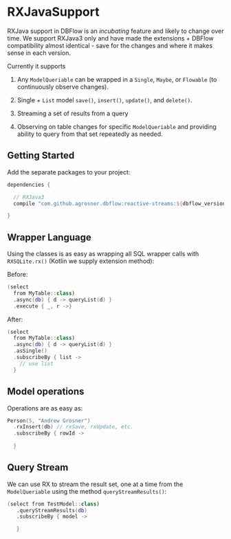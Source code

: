 # RXJavaSupport

RXJava support in DBFlow is an _incubating_ feature and likely to change over time. We support RXJava3 only and have made the extensions + DBFlow compatibility almost identical - save for the changes and where it makes sense in each version.

Currently it supports 

1. Any `ModelQueriable` can be wrapped in a `Single`, `Maybe`, or `Flowable` \(to continuously observe changes\). 

2. Single + `List` model `save()`, `insert()`, `update()`, and `delete()`. 

3. Streaming a set of results from a query 

4. Observing on table changes for specific `ModelQueriable` and providing ability to query from that set repeatedly as needed.

## Getting Started

Add the separate packages to your project:

```groovy
dependencies {

  // RXJava3
  compile "com.github.agrosner.dbflow:reactive-streams:${dbflow_version}"

}
```

## Wrapper Language

Using the classes is as easy as wrapping all SQL wrapper calls with `RXSQLite.rx()` \(Kotlin we supply extension method\):

Before:

```kotlin
(select 
  from MyTable::class)
  .async(db) { d -> queryList(d) }
  .execute { _, r ->}
```

After:

```kotlin
(select 
  from MyTable::class)
  .async(db) { d -> queryList(d) }
  .asSingle()
  .subscribeBy { list ->  
    // use list
  }
```

## Model operations

Operations are as easy as:

```kotlin
Person(5, "Andrew Grosner")
  .rxInsert(db) // rxSave, rxUpdate, etc.
  .subscribeBy { rowId -> 
  
  }
```

## Query Stream

We can use RX to stream the result set, one at a time from the `ModelQueriable` using the method `queryStreamResults()`:

```kotlin
(select from TestModel::class)
   .queryStreamResults(db)
   .subscribeBy { model -> 

   }
```

